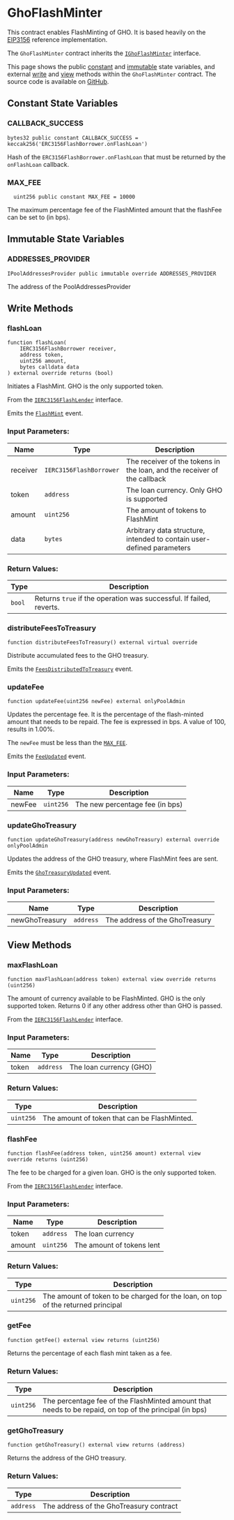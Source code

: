# GhoFlashMinter

This contract enables FlashMinting of GHO. It is based heavily on the [EIP3156](https://eips.ethereum.org/EIPS/eip-3156) reference implementation.

The `GhoFlashMinter` contract inherits the [`IGhoFlashMinter`](./interfaces/IGhoFlashMinter) interface.

This page shows the public [constant](#constant-state-variables) and [immutable](#immutable-state-variables) state variables, and external [write](#write-methods) and [view](#view-methods) methods within the `GhoFlashMinter` contract. The source code is available on [GitHub](https://github.com/aave/gho/blob/main/src/contracts/facilitators/flashMinter/GhoFlashMinter.sol).

## Constant State Variables

### CALLBACK_SUCCESS

```solidity
bytes32 public constant CALLBACK_SUCCESS = keccak256('ERC3156FlashBorrower.onFlashLoan')
```

Hash of the `ERC3156FlashBorrower.onFlashLoan` that must be returned by the `onFlashLoan` callback.

### MAX_FEE

```solidity
  uint256 public constant MAX_FEE = 10000
```

The maximum percentage fee of the FlashMinted amount that the flashFee can be set to (in bps).

## Immutable State Variables

### ADDRESSES_PROVIDER

```solidity
IPoolAddressesProvider public immutable override ADDRESSES_PROVIDER
```

The address of the PoolAddressesProvider

## Write Methods

### flashLoan

```solidity
function flashLoan(
    IERC3156FlashBorrower receiver,
    address token,
    uint256 amount,
    bytes calldata data
) external override returns (bool)
```

Initiates a FlashMint. GHO is the only supported token.

From the [`IERC3156FlashLender`](https://github.com/OpenZeppelin/openzeppelin-contracts/blob/master/contracts/interfaces/IERC3156FlashLender.sol#L37) interface.

Emits the [`FlashMint`](./interfaces/IGhoFlashMinter#flashmint) event.

### Input Parameters:

| Name     | Type                    | Description                                                              |
| -------- | ----------------------- | ------------------------------------------------------------------------ |
| receiver | `IERC3156FlashBorrower` | The receiver of the tokens in the loan, and the receiver of the callback |
| token    | `address`               | The loan currency. Only GHO is supported                                 |
| amount   | `uint256`               | The amount of tokens to FlashMint                                        |
| data     | `bytes`                 | Arbitrary data structure, intended to contain user-defined parameters    |

### Return Values:

| Type   | Description                                                         |
| ------ | ------------------------------------------------------------------- |
| `bool` | Returns `true` if the operation was successful. If failed, reverts. |

### distributeFeesToTreasury

```solidity
function distributeFeesToTreasury() external virtual override
```

Distribute accumulated fees to the GHO treasury.

Emits the [`FeesDistributedToTreasury`](../GHO/interfaces/IGhoFacilitator.md#feesdistributedtotreasury) event.

### updateFee

```solidity
function updateFee(uint256 newFee) external onlyPoolAdmin
```

Updates the percentage fee. It is the percentage of the flash-minted amount that needs to be repaid. The fee is expressed in bps. A value of 100, results in 1.00%.

The `newFee` must be less than the [`MAX_FEE`](#max_fee).

Emits the [`FeeUpdated`](../flashmint-facilitator/interfaces/IGhoFlashMinter.md#feeupdated) event.

### Input Parameters:

| Name   | Type      | Description                     |
| ------ | --------- | ------------------------------- |
| newFee | `uint256` | The new percentage fee (in bps) |

### updateGhoTreasury

```solidity
function updateGhoTreasury(address newGhoTreasury) external override onlyPoolAdmin
```

Updates the address of the GHO treasury, where FlashMint fees are sent.

Emits the [`GhoTreasuryUpdated`](../GHO/interfaces/IGhoFacilitator.md#ghotreasuryupdated) event.

### Input Parameters:

| Name           | Type      | Description                    |
| -------------- | --------- | ------------------------------ |
| newGhoTreasury | `address` | The address of the GhoTreasury |

## View Methods

### maxFlashLoan

```solidity
function maxFlashLoan(address token) external view override returns (uint256)
```

The amount of currency available to be FlashMinted. GHO is the only supported token. Returns 0 if any other address other than GHO is passed.

From the [`IERC3156FlashLender`](https://github.com/OpenZeppelin/openzeppelin-contracts/blob/master/contracts/interfaces/IERC3156FlashLender.sol#L20) interface.

### Input Parameters:

| Name  | Type      | Description             |
| ----- | --------- | ----------------------- |
| token | `address` | The loan currency (GHO) |

### Return Values:

| Type      | Description                                  |
| --------- | -------------------------------------------- |
| `uint256` | The amount of token that can be FlashMinted. |

### flashFee

```solidity
function flashFee(address token, uint256 amount) external view override returns (uint256)
```

The fee to be charged for a given loan. GHO is the only supported token.

From the [`IERC3156FlashLender`](https://github.com/OpenZeppelin/openzeppelin-contracts/blob/master/contracts/interfaces/IERC3156FlashLender.sol#L28) interface.

### Input Parameters:

| Name   | Type      | Description               |
| ------ | --------- | ------------------------- |
| token  | `address` | The loan currency         |
| amount | `uint256` | The amount of tokens lent |

### Return Values:

| Type      | Description                                                                      |
| --------- | -------------------------------------------------------------------------------- |
| `uint256` | The amount of token to be charged for the loan, on top of the returned principal |

### getFee

```solidity
function getFee() external view returns (uint256)
```

Returns the percentage of each flash mint taken as a fee.

### Return Values:

| Type      | Description                                                                                            |
| --------- | ------------------------------------------------------------------------------------------------------ |
| `uint256` | The percentage fee of the FlashMinted amount that needs to be repaid, on top of the principal (in bps) |

### getGhoTreasury

```solidity
function getGhoTreasury() external view returns (address)
```

Returns the address of the GHO treasury.

### Return Values:

| Type      | Description                             |
| --------- | --------------------------------------- |
| `address` | The address of the GhoTreasury contract |
